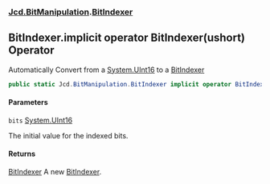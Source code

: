 ### [Jcd.BitManipulation](Jcd.BitManipulation.md 'Jcd.BitManipulation').[BitIndexer](Jcd.BitManipulation.BitIndexer.md 'Jcd.BitManipulation.BitIndexer')

## BitIndexer.implicit operator BitIndexer(ushort) Operator

Automatically Convert from a [System.UInt16](https://docs.microsoft.com/en-us/dotnet/api/System.UInt16 'System.UInt16') to a [BitIndexer](Jcd.BitManipulation.BitIndexer.md 'Jcd.BitManipulation.BitIndexer')

```csharp
public static Jcd.BitManipulation.BitIndexer implicit operator BitIndexer(ushort bits);
```
#### Parameters

<a name='Jcd.BitManipulation.BitIndexer.op_ImplicitJcd.BitManipulation.BitIndexer(ushort).bits'></a>

`bits` [System.UInt16](https://docs.microsoft.com/en-us/dotnet/api/System.UInt16 'System.UInt16')

The initial value for the indexed bits.

#### Returns
[BitIndexer](Jcd.BitManipulation.BitIndexer.md 'Jcd.BitManipulation.BitIndexer')
A new [BitIndexer](Jcd.BitManipulation.BitIndexer.md 'Jcd.BitManipulation.BitIndexer').